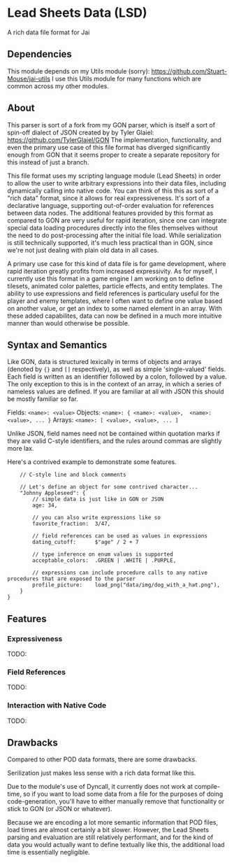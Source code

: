 # Lead Sheets Data (LSD)

A rich data file format for Jai


## Dependencies

This module depends on my Utils module (sorry): https://github.com/Stuart-Mouse/jai-utils
I use this Utils module for many functions which are common across my other modules.


## About

This parser is sort of a fork from my GON parser, which is itself a sort of spin-off dialect of JSON created by by Tyler Glaiel: https://github.com/TylerGlaiel/GON
The implementation, functionality, and even the primary use case of this file format has diverged significantly enough from GON that it seems proper to create a separate repository for this instead of just a branch.

This file format uses my scripting language module (Lead Sheets) in order to allow the user to write arbitrary expressions into their data files, including dynamically calling into native code.
You can think of this this as sort of a "rich data" format, since it allows for real expressiveness.
It's sort of a declarative language, supporting out-of-order evaluation for references between data nodes.
The additional features provided by this format as compared to GON are very useful for rapid iteration, since one can integrate special data loading procedures directly into the files themselves without the need to do post-processing after the initial file load.
While serialization is still technically supported, it's much less practical than in GON, since we're not just dealing with plain old data in all cases.

A primary use case for this kind of data file is for game development, where rapid iteration greatly profits from increased expressivity.
As for myself, I currently use this format in a game engine I am working on to define tilesets, animated color palettes, particle effects, and entity templates.
The ability to use expressions and field references is particulary useful for the player and enemy templates, where I often want to define one value based on another value, or get an index to some named element in an array.
With these added capabilites, data can now be defined in a much more intuitive manner than would otherwise be possible.


## Syntax and Semantics

Like GON, data is structured lexically in terms of objects and arrays (denoted by `{}` and `[]` respectively), as well as simple 'single-valued' fields.
Each field is written as an identifier followed by a colon, followed by a value.
The only exception to this is in the context of an array, in which a series of nameless values are defined.
If you are familiar at all with JSON this should be mostly familiar so far.

Fields:  `<name>: <value>`
Objects: `<name>: { <name>: <value>,  <name>: <value>, ... }`
Arrays:  `<name>: [ <value>, <value>, ... ]`

Unlike JSON, field names need not be contained within quotation marks if they are valid C-style identifiers, and the rules around commas are slightly more lax.

Here's a contrived example to demonstrate some features.
```
    // C-style line and block comments
    
    // Let's define an object for some contrived character...
    "Johnny Appleseed": {
        // simple data is just like in GON or JSON
        age: 34, 
        
        // you can also write expressions like so
        favorite_fraction:  3/47,
        
        // field references can be used as values in expressions 
        dating_cutoff:      $"age" / 2 + 7
        
        // type inference on enum values is supported
        acceptable_colors:  .GREEN | .WHITE | .PURPLE,
        
        // expressions can include procedure calls to any native procedures that are exposed to the parser
        profile_picture:    load_png("data/img/dog_with_a_hat.png"),
    }
}
```


## Features

### Expressiveness

TODO: 

### Field References

TODO: 

### Interaction with Native Code

TODO: 


## Drawbacks

Compared to other POD data formats, there are some drawbacks.

Serilization just makes less sense with a rich data format like this.

Due to the module's use of Dyncall, it currently does not work at compile-time, so if you want to load some data from a file for the purposes of doing code-generation, you'll have to either manually remove that functionality or stick to GON (or JSON or whatever).

Because we are encoding a lot more semantic information that POD files, load times are almost certainly a bit slower. 
However, the Lead Sheets parsing and evaluation are still relatively performant, and for the kind of data you would actually want to define textually like this, the additional load time is essentially negligible.

